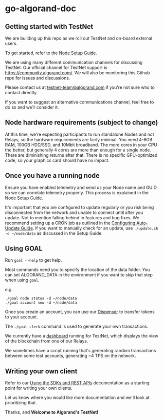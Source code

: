 # go-algorand-doc

## Getting started with TestNet

We are building up this repo as we roll out TestNet and on-board external users.

To get started, refer to the [Node Setup Guide](https://developer.algorand.org/docs/introduction-installing-node).

We are using many different communication channels for discussing TestNet.  Our official channel for TestNet support is https://community.algorand.com/.  We will also be monitoring this Github repo for issues and discussions.

Please contact us at [testnet-team@algorand.com](mailto:testnet-team@algorand.com) if you're not sure who to contact directly.

If you want to suggest an alternative communications channel, feel free to do so and we'll consider it.

## Node hardware requirements (subject to change)
At this time, we're expecting participants to run standalone Nodes and not Relays, so the hardware requirements are fairly minimal.  You need 4-8GB RAM, 100GB HDD/SSD, and 10Mbit broadband.  The more cores in your CPU the better, but generally 4 cores are more than enough for a single node.  There are diminishing returns after that.  There is no specific GPU-optimized code, so your graphics card should have no impact.

## Once you have a running node
Ensure you have enabled telemetry and send us your Node name and GUID so we can correlate telemetry properly. This process is explained in the [Node Setup Guide](https://developer.algorand.org/docs/introduction-installing-node).

It's important that you are configured to update regularly or you risk being disconnected from the network and unable to connect until after you update. Not to mention falling behind in features and bug fixes.  We recommend setting up a CRON job as outlined in the [Configuring Auto-Update Guide](https://developer.algorand.org/docs/configure-auto-update).  If you want to manually check for an update, use `./update.sh -d ~/node/data` as discussed in the Setup Guide.

## Using GOAL
Run `goal --help` to get help.

Most commands need you to specify the location of the data folder.  You can set ALGORAND_DATA in the environment if you want to skip that step when using `goal`.

e.g.

    ./goal node status -d ~/node/data
    ./goal account new -d ~/node/data

Once you create an account, you can use our [Dispenser](https://bank.testnet.algorand.network) to transfer tokens to your account.

The `./goal clerk` command is used to generate your own transactions.

We currently have a [dashboard](http://r1.algorand.network:5001) running for TestNet, which displays the view of the blockchain from one of our Relays.

We sometimes have a script running that's generating random transactions between some test accounts, generating ~4 TPS on the network.

## Writing your own client
Refer to our [Using the SDKs and REST APIs](https://developer.algorand.org/docs/using-sdks-and-rest-apis) documentation as a starting point for writing your own clients.

Let us know where you would like more documentation and we'll look at prioritizing that.

Thanks, and **Welcome to Algorand's TestNet!**
